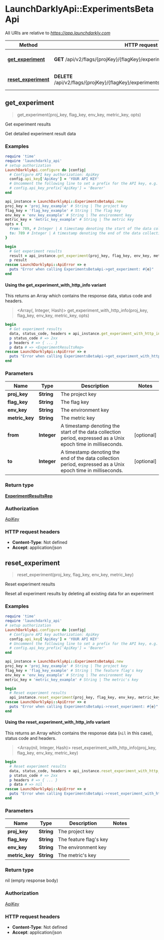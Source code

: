 # LaunchDarklyApi::ExperimentsBetaApi

All URIs are relative to *https://app.launchdarkly.com*

| Method | HTTP request | Description |
| ------ | ------------ | ----------- |
| [**get_experiment**](ExperimentsBetaApi.md#get_experiment) | **GET** /api/v2/flags/{projKey}/{flagKey}/experiments/{envKey}/{metricKey} | Get experiment results |
| [**reset_experiment**](ExperimentsBetaApi.md#reset_experiment) | **DELETE** /api/v2/flags/{projKey}/{flagKey}/experiments/{envKey}/{metricKey}/results | Reset experiment results |


## get_experiment

> <ExperimentResultsRep> get_experiment(proj_key, flag_key, env_key, metric_key, opts)

Get experiment results

Get detailed experiment result data

### Examples

```ruby
require 'time'
require 'launchdarkly_api'
# setup authorization
LaunchDarklyApi.configure do |config|
  # Configure API key authorization: ApiKey
  config.api_key['ApiKey'] = 'YOUR API KEY'
  # Uncomment the following line to set a prefix for the API key, e.g. 'Bearer' (defaults to nil)
  # config.api_key_prefix['ApiKey'] = 'Bearer'
end

api_instance = LaunchDarklyApi::ExperimentsBetaApi.new
proj_key = 'proj_key_example' # String | The project key
flag_key = 'flag_key_example' # String | The flag key
env_key = 'env_key_example' # String | The environment key
metric_key = 'metric_key_example' # String | The metric key
opts = {
  from: 789, # Integer | A timestamp denoting the start of the data collection period, expressed as a Unix epoch time in milliseconds.
  to: 789 # Integer | A timestamp denoting the end of the data collection period, expressed as a Unix epoch time in milliseconds.
}

begin
  # Get experiment results
  result = api_instance.get_experiment(proj_key, flag_key, env_key, metric_key, opts)
  p result
rescue LaunchDarklyApi::ApiError => e
  puts "Error when calling ExperimentsBetaApi->get_experiment: #{e}"
end
```

#### Using the get_experiment_with_http_info variant

This returns an Array which contains the response data, status code and headers.

> <Array(<ExperimentResultsRep>, Integer, Hash)> get_experiment_with_http_info(proj_key, flag_key, env_key, metric_key, opts)

```ruby
begin
  # Get experiment results
  data, status_code, headers = api_instance.get_experiment_with_http_info(proj_key, flag_key, env_key, metric_key, opts)
  p status_code # => 2xx
  p headers # => { ... }
  p data # => <ExperimentResultsRep>
rescue LaunchDarklyApi::ApiError => e
  puts "Error when calling ExperimentsBetaApi->get_experiment_with_http_info: #{e}"
end
```

### Parameters

| Name | Type | Description | Notes |
| ---- | ---- | ----------- | ----- |
| **proj_key** | **String** | The project key |  |
| **flag_key** | **String** | The flag key |  |
| **env_key** | **String** | The environment key |  |
| **metric_key** | **String** | The metric key |  |
| **from** | **Integer** | A timestamp denoting the start of the data collection period, expressed as a Unix epoch time in milliseconds. | [optional] |
| **to** | **Integer** | A timestamp denoting the end of the data collection period, expressed as a Unix epoch time in milliseconds. | [optional] |

### Return type

[**ExperimentResultsRep**](ExperimentResultsRep.md)

### Authorization

[ApiKey](../README.md#ApiKey)

### HTTP request headers

- **Content-Type**: Not defined
- **Accept**: application/json


## reset_experiment

> reset_experiment(proj_key, flag_key, env_key, metric_key)

Reset experiment results

Reset all experiment results by deleting all existing data for an experiment

### Examples

```ruby
require 'time'
require 'launchdarkly_api'
# setup authorization
LaunchDarklyApi.configure do |config|
  # Configure API key authorization: ApiKey
  config.api_key['ApiKey'] = 'YOUR API KEY'
  # Uncomment the following line to set a prefix for the API key, e.g. 'Bearer' (defaults to nil)
  # config.api_key_prefix['ApiKey'] = 'Bearer'
end

api_instance = LaunchDarklyApi::ExperimentsBetaApi.new
proj_key = 'proj_key_example' # String | The project key
flag_key = 'flag_key_example' # String | The feature flag's key
env_key = 'env_key_example' # String | The environment key
metric_key = 'metric_key_example' # String | The metric's key

begin
  # Reset experiment results
  api_instance.reset_experiment(proj_key, flag_key, env_key, metric_key)
rescue LaunchDarklyApi::ApiError => e
  puts "Error when calling ExperimentsBetaApi->reset_experiment: #{e}"
end
```

#### Using the reset_experiment_with_http_info variant

This returns an Array which contains the response data (`nil` in this case), status code and headers.

> <Array(nil, Integer, Hash)> reset_experiment_with_http_info(proj_key, flag_key, env_key, metric_key)

```ruby
begin
  # Reset experiment results
  data, status_code, headers = api_instance.reset_experiment_with_http_info(proj_key, flag_key, env_key, metric_key)
  p status_code # => 2xx
  p headers # => { ... }
  p data # => nil
rescue LaunchDarklyApi::ApiError => e
  puts "Error when calling ExperimentsBetaApi->reset_experiment_with_http_info: #{e}"
end
```

### Parameters

| Name | Type | Description | Notes |
| ---- | ---- | ----------- | ----- |
| **proj_key** | **String** | The project key |  |
| **flag_key** | **String** | The feature flag&#39;s key |  |
| **env_key** | **String** | The environment key |  |
| **metric_key** | **String** | The metric&#39;s key |  |

### Return type

nil (empty response body)

### Authorization

[ApiKey](../README.md#ApiKey)

### HTTP request headers

- **Content-Type**: Not defined
- **Accept**: application/json

